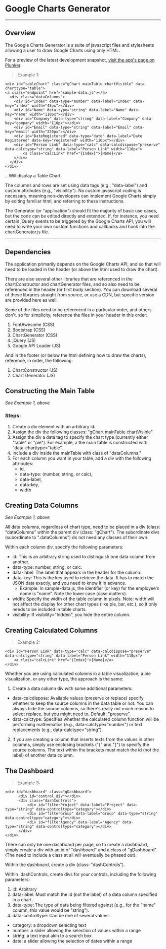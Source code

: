 # Google Charts Generator

----
## Overview

The Google Charts Generator is a suite of javascript files and stylesheets allowing a user to draw Google Charts using only HTML.

For a preview of the latest development snapshot, [visit the app's page on Plunker](http://plnkr.co/YcJgytD30Ym3DjoXXvEx "Plunker - Google Charts Generator").

> Example 1:  

    <div id="tableChart" class="gChart mainTable chartVisible" data-charttype="table">
    <a class="endpoint" href="sample-data.js"></a>
      <div class="dataColumns">
        <div id="Index" data-type="number" data-label="Index" data-key="index" width="45px"></div>
        <div id="Name" data-type="string" data-label="Name" data-key="name" width="110px"></div>
        <div id="Company" data-type="string" data-label="Company" data-key="company" width="110px"></div>
        <div id="Email" data-type="string" data-label="Email" data-key="email" width="220px"></div>
        <div id="DateRegistered" data-type="date" data-label="Date Registered" data-key="registered" width="110px"></div>
        <div id="Person Link" data-type="calc" data-calcdispose="preserve" data-calctype="string" data-label="Person Link" width="110px">
            <a class="calcLink" href="{Index}">{Name}</a>
        </div>
      </div>
    </div>
...Will display a Table Chart.

The columns and rows are set using data tags (e.g., "data-label") and custom attributes (e.g., "visibility"). No custom javascript coding is necessary, meaning non-developers can implement Google Charts simply by editing familiar html, and referring to these instructions.

The Generator (or "application") should fit the majority of basic use cases, but the code can be edited directly and extended. If, for instance, you need certain jQuery events to be triggered by the Google Charts API, you will need to write your own custom functions and callbacks and hook into the chartGenerator.js file.

----
## Dependencies
The application primarily depends on the Google Charts API, and so that will need to be loaded in the header (or above the html used to draw the chart).

There are also several other libraries that are referenced in the chartConstructor and chartGenerator files, and so also need to be referenced in the header (or first body section). You can download several of these libraries straight from source, or use a CDN, but specific version are provided here as well.

Some of the files need to be referenced in a particular order, and others don't, so for simplicity, reference the files in your header in this order:

1. FontAwesome (CSS)
2. Bootstrap (CSS)
3. ChartGenerator (CSS)
4. jQuery (JS)
5. Google API Loader (JS)

And in the footer (or below the html defining how to draw the charts), reference, in order, the following:

1. ChartConstructor (JS)
2. Chart Generator (JS)

## Constructing the Main Table
*See Example 1, above*

### Steps:
1. Create a div element with an arbitrary id.
2. Assign the div the following classes: "gChart mainTable chartVisible".
3. Assign the div a data tag to specify the chart type (currently either "table" or "pie"). For example, a the main table is constructed with "data-charttype="table".
4. Include a div inside the mainTable with class of "dataColumns."
5. For each column you want in your table, add a div with the following attributes:
    * id,
    * data-type: (number, string, or calc),
    * data-label,
    * data-key,
    * width

## Creating Data Columns
*See Example 1, above*

All data columns, regardless of chart type, need to be placed in a div (class: "dataColumns" within the parent div (class: "gChart"). The subordinate divs (subordinate to ".dataColumns") do not need any classes of their own.

Within each column div, specify the following parameters:
  
* id: This is an arbitrary string used to distinguish one data column from another.
* data-type: number, string, or calc.
* data-label: The label that appears in the header for the column. 
* data-key: This is the key used to retrieve the data. It has to match the JSON data exactly, and you need to know it in advance.
  * Example: In sample-data.js, the identifier (or key) for the employee's name is "name". Note the lower case (case matters).
* width: Specify the width of the table column in pixels. Note: width will not affect the display for other chart types (like pie, bar, etc.), so it only needs to be included in table charts.
* visibility: If visibility="hidden", you hide the entire column.

## Creating Calculated Columns

> Example 2:

    <div id="Person Link" data-type="calc" data-calcdispose="preserve" data-calctype="string" data-label="Person Link" width="110px">
        <a class="calcLink" href="{Index}">{Name}</a>
    </div>

Whether you are using calculated columns in a table visualization, a pie visualization, or any other type, the approach is the same:

1. Create a data column div with some additional parameters:
  * data-calcdispose: Available values (preserve or replace) specify whether to keep the source columns in the data table or not. You can always hide the source columns, so there's really not much reason to select replace, but you might need to. Default: "preserve".
  * data-calctype: Specifies whether the calculated column function will be performing mathematics (e.g., data-calctype="number") or text replacements (e.g., data-calctype="string").
2. If you are creating a column that inserts texts from the values in other columns, simply use enclosing brackets ("{" and "}") to specify the source columns. The text within the brackets must match the id (not the label) of another data column.

## The Dashboard

> Example 3:

    <div id="dashboard" class="gDashboard">
          <div id="control_div"></div>
          <div class="dashControls">
              <div id="filterProject" data-label="Project" data-type="string" data-controltype="category"></div>
              <div id="filterGroup" data-label="Group" data-type="string" data-controltype="category"></div>
              <div id="filterAgency" data-label="Agency" data-type="string" data-controltype="category"></div>
          </div>
    </div>

There can only be one dashboard per page, so to create a dashboard, simply create a div with an id of "dashboard" and a class of "gDashboard". (The need to include a class at all will eventually be phased out).

Within the dashboard, create a div (class: "dashControls").

Within .dashControls, create divs for your controls, including the following parameters:

1. id: Arbitrary
2. data-label: Must match the id (not the label) of a data column specified in a chart.
3. data-type: The type of data being filtered against (e.g., for the "name" column, this value would be "string").
4. data-controltype: Can be one of several values:
  * category: a dropdown selecting text
  * number: a slider allowing the selection of values within a range
  * string: a text input akin to a search box
  * date: a slider allowing the selection of dates within a range
